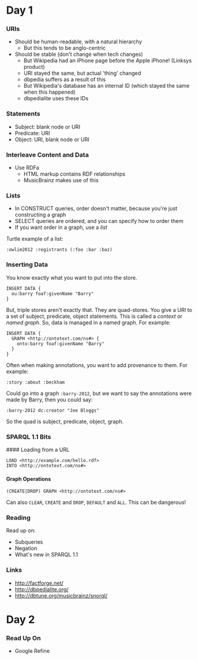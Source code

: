 # Day 1

### URIs
* Should be human-readable, with a natural hierarchy
  * But this tends to be anglo-centric
* Should be stable (don't change when tech changes)
  * But Wikipedia had an iPhone page before the Apple iPhone! (Linksys product)
  * URI stayed the same, but actual 'thing' changed
  * dbpedia suffers as a result of this
  * But Wikipedia's database has an internal ID (which stayed the same when this happened)
  * dbpedialite uses these IDs

### Statements
* Subject: blank node or URI
* Predicate: URI
* Object: URI, blank node or URI

### Interleave Content and Data
* Use RDFa
  * HTML markup contains RDF relationships
  * MusicBrainz makes use of this

### Lists
* In CONSTRUCT queries, order doesn't matter, because you're just constructing a graph
* SELECT queries are ordered, and you can specify how to order them
* If you want order in a graph, use a *list*

Turtle example of a list:

    :owlim2012 :registrants (:foo :bar :baz)

### Inserting Data

You know exactly what you want to put into the store.

    INSERT DATA {
      ou:barry foaf:givenName "Barry"
    }

But, triple stores aren't exactly that. They are quad-stores. You give a URI to a set of
subject, predicate, object statements. This is called a *context* or *named graph*. So, 
data is managed in a named graph. For example:

    INSERT DATA {
      GRAPH <http://ontotext.com/ns#> {
        onto:barry foaf:givenName "Barry"
      }
    }

Often when making annotations, you want to add provenance to them. For example:

    :story :about :beckham

Could go into a graph `:barry-2012`, but we want to say the annotations were made by Barry,
then you could say:

    :barry-2012 dc:creator "Joe Bloggs"

So the quad is subject, predicate, object, graph.

### SPARQL 1.1 Bits

#### Loading from a URL

    LOAD <http://example.com/hello.rdf> 
    INTO <http://ontotext.com/ns#>

#### Graph Operations

    (CREATE|DROP) GRAPH <http://ontotext.com/ns#>

Can also `CLEAR`, `CREATE` and `DROP`, `DEFAULT` and `ALL`. This can be dangerous!


### Reading
Read up on:
* Subqueries
* Negation
* What's new in SPARQL 1.1

### Links
* http://factforge.net/
* http://dbpedialite.org/
* http://dbtune.org/musicbrainz/snorql/

# Day 2

### Read Up On
* Google Refine


